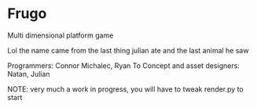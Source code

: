 # Frugo
Multi dimensional platform game


Lol the name came from the last thing julian ate and the last animal he saw

Programmers: Connor Michalec, Ryan To
Concept and asset designers: Natan, Julian

NOTE: very much a work in progress, you will have to tweak render.py to start
